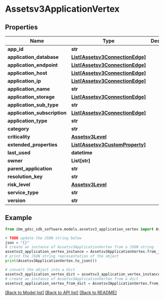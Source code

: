 # Assetsv3ApplicationVertex


## Properties

Name | Type | Description | Notes
------------ | ------------- | ------------- | -------------
**app_id** | **str** |  | [optional] 
**application_database** | [**List[Assetsv3ConnectionEdge]**](Assetsv3ConnectionEdge.md) |  | [optional] 
**application_endpoint** | [**List[Assetsv3ConnectionEdge]**](Assetsv3ConnectionEdge.md) |  | [optional] 
**application_host** | [**List[Assetsv3ConnectionEdge]**](Assetsv3ConnectionEdge.md) |  | [optional] 
**application_ip** | [**List[Assetsv3ConnectionEdge]**](Assetsv3ConnectionEdge.md) |  | [optional] 
**application_name** | **str** |  | [optional] 
**application_storage** | [**List[Assetsv3ConnectionEdge]**](Assetsv3ConnectionEdge.md) |  | [optional] 
**application_sub_type** | **str** |  | [optional] 
**application_subscription** | [**List[Assetsv3ConnectionEdge]**](Assetsv3ConnectionEdge.md) |  | [optional] 
**application_type** | **str** |  | [optional] 
**category** | **str** |  | [optional] 
**criticality** | [**Assetsv3Level**](Assetsv3Level.md) |  | [optional] 
**extended_properties** | [**List[Assetsv3CustomProperty]**](Assetsv3CustomProperty.md) |  | [optional] 
**last_used** | **datetime** |  | [optional] 
**owner** | **List[str]** |  | [optional] 
**parent_application** | **str** |  | [optional] 
**resolution_key** | **str** |  | [optional] 
**risk_level** | [**Assetsv3Level**](Assetsv3Level.md) |  | [optional] 
**service_type** | **str** |  | [optional] 
**version** | **str** |  | [optional] 

## Example

```python
from ibm_gdsc_sdk_software.models.assetsv3_application_vertex import Assetsv3ApplicationVertex

# TODO update the JSON string below
json = "{}"
# create an instance of Assetsv3ApplicationVertex from a JSON string
assetsv3_application_vertex_instance = Assetsv3ApplicationVertex.from_json(json)
# print the JSON string representation of the object
print(Assetsv3ApplicationVertex.to_json())

# convert the object into a dict
assetsv3_application_vertex_dict = assetsv3_application_vertex_instance.to_dict()
# create an instance of Assetsv3ApplicationVertex from a dict
assetsv3_application_vertex_from_dict = Assetsv3ApplicationVertex.from_dict(assetsv3_application_vertex_dict)
```
[[Back to Model list]](../README.md#documentation-for-models) [[Back to API list]](../README.md#documentation-for-api-endpoints) [[Back to README]](../README.md)


